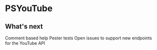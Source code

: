 # PSYouTube

## What's next
Comment based help
Pester tests
Open issues to support new endpoints for the YouTube API
